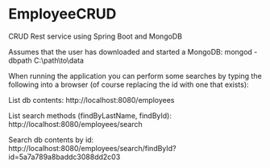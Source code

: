 # EmployeeCRUD
CRUD Rest service using Spring Boot and MongoDB

Assumes that the user has downloaded and started a MongoDB:
mongod -dbpath C:\path\to\data

When running the application you can perform some searches by
typing the following into a browser (of course replacing the id with one that exists):

List db contents:
http://localhost:8080/employees

List search methods (findByLastName, findById):
http://localhost:8080/employees/search

Search db contents by id:
http://localhost:8080/employees/search/findById?id=5a7a789a8baddc3088dd2c03
